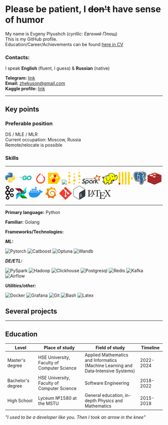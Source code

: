 # Please be patient, I ~~don't~~ have sense of humor
My name is Evgeny Plyushch (_cyrillic: Евгений Плющ_)  
This is my GitHub profile.  
Education/Career/Achievements can be found [here in CV](https://drive.google.com/file/d/1oY-DEJxrwSMvIJPyxY0dVUbGOgz5xsDF/view)

### Contacts:
I speak **English** (fluent, I guess) & **Russian** (native)

**Telegram:** [link](https://t.me/Zhekuson)  
**Email:**  zhekuson@gmail.com    
**Kaggle profile:** [link](https://www.kaggle.com/zhekuson)

---
## Key points
### Preferable position
DS / MLE / MLR  
Current occupation: Moscow, Russia  
Remote/relocate is possible
### Skills

---
<img src="assets/python.svg" width="35">
<img src="assets/golang.svg" width="50">
<img src="assets/pytorch.svg" width="40">
<img src="assets/catboost.svg" width="40">
<img src="assets/optuna.ico" width="40">
<img src="assets/wandb.svg" width="40">
<img src="assets/apache_spark.svg" width="60">
<img src="assets/hadoop.svg" width="50">
<img src="assets/clickhouse.svg" width="45">
<img src="assets/postgresql.svg" width="40">
<img src="assets/redis.svg" width="45">
<img src="assets/kafka.svg" width="27">
<img src="assets/airflow.svg" width="40">  
<img src="assets/docker.svg" width="45">
<img src="assets/grafana.svg" width="45">
<img src="assets/git_icon.svg" width="40">
<img src="assets/bash.svg" width="40">
<img src="assets/LaTeX_logo.svg" width="80">

---

**Primary language:** Python

**Familiar:**  Golang

**Frameworks/Technologies:**

**_ML:_**

![Pytorch](https://img.shields.io/badge/Pytorch-fa3812) ![Catboost](https://img.shields.io/badge/Catboost-fccb00)
![Optuna](https://img.shields.io/badge/Optuna-0a2c75) ![Wandb](https://img.shields.io/badge/Wandb-191c1e)

_**DE/ETL:**_ 
 
![PySpark](https://img.shields.io/badge/PySpark-f44f00) ![Hadoop](https://img.shields.io/badge/Hadoop-efeb03) 
![Clickhouse](https://img.shields.io/badge/Clickhouse-fccb00) ![Postgresql](https://img.shields.io/badge/Postgresql-1f6895) 
![Redis](https://img.shields.io/badge/Redis-ef1e19) ![Kafka](https://img.shields.io/badge/Kafka-ffffff)
![Airflow](https://img.shields.io/badge/Airflow-35e5f1)

**_Utilities/other:_**

![Docker](https://img.shields.io/badge/Docker-2060f6) ![Grafana](https://img.shields.io/badge/Grafana-fb7a00)
![Git](https://img.shields.io/badge/Git-fa401e) ![Bash](https://img.shields.io/badge/Bash-22b643) ![Latex](https://img.shields.io/badge/Latex-010101)  


## Several projects 




---
## Education

| Level             | Place of study                              | Field of study                                                                        | Timeline  |
|-------------------|---------------------------------------------|---------------------------------------------------------------------------------------|-----------|
| Master's degree   | HSE University, Faculty of Computer Science | Applied Mathematics and Informatics<br/>(Machine Learning and Data‐Intensive Systems) | 2022-2024 |
| Bachelor's degree | HSE University, Faculty of Computer Science | Software Engineering                                                                  | 2018-2022 |
| High School       | Lyceum №1580 at the MSTU                    | General education, in-depth Physics and Mathematics                                   | 2015-2018 |

_"I used to be a developer like you. Then I took an arrow in the knee"_


[](![Python](https://img.shields.io/badge/Python-366f9f))
[](![Golang](https://img.shields.io/badge/Golang-29aedc))

